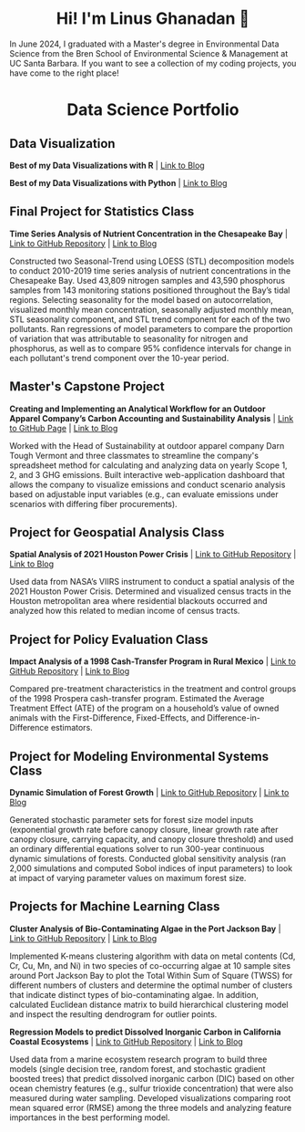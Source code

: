<h1 align="center"> Hi! I'm Linus Ghanadan 👋</h1>

In June 2024, I graduated with a Master's degree in Environmental Data Science from the Bren School of Environmental Science & Management at UC Santa Barbara. If you want to see a collection of my coding projects, you have come to the right place!

<h1 align="center"> Data Science Portfolio</h1>

## Data Visualization

**Best of my Data Visualizations with R** | [Link to Blog](https://linusghanadan.github.io/blog/2024-7-24-post/)

**Best of my Data Visualizations with Python** | [Link to Blog](https://linusghanadan.github.io/blog/2024-7-23-post/)

## Final Project for Statistics Class

**Time Series Analysis of Nutrient Concentration in the Chesapeake Bay** | [Link to GitHub Repository](https://github.com/linusghanadan/chesapeake-bay-nutrient-pollution) | [Link to Blog](https://linusghanadan.github.io/blog/2023-12-12-post/)

Constructed two Seasonal-Trend using LOESS (STL) decomposition models to conduct 2010-2019 time series analysis of nutrient concentrations in the Chesapeake Bay. Used 43,809 nitrogen samples and 43,590 phosphorus samples from 143 monitoring stations positioned throughout the Bay’s tidal regions. Selecting seasonality for the model based on autocorrelation, visualized monthly mean concentration, seasonally adjusted monthly mean, STL seasonality component, and STL trend component for each of the two pollutants. Ran regressions of model parameters to compare the proportion of variation that was attributable to seasonality for nitrogen and phosphorus, as well as to compare 95% confidence intervals for change in each pollutant's trend component over the 10-year period.

## Master's Capstone Project

**Creating and Implementing an Analytical Workflow for an Outdoor Apparel Company’s Carbon Accounting and Sustainability Analysis** | [Link to GitHub Page](https://github.com/carbonSOCKprint) | [Link to Blog](https://linusghanadan.github.io/blog/2024-6-20-post/)

Worked with the Head of Sustainability at outdoor apparel company Darn Tough Vermont and three classmates to streamline the company's spreadsheet method for calculating and analyzing data on yearly Scope 1, 2, and 3 GHG emissions. Built interactive web-application dashboard that allows the company to visualize emissions and conduct scenario analysis based on adjustable input variables (e.g., can evaluate emissions under scenarios with differing fiber procurements).

## Project for Geospatial Analysis Class

**Spatial Analysis of 2021 Houston Power Crisis** | [Link to GitHub Repository](https://github.com/linusghanadan/houston_power_crisis/tree/main) | [Link to Blog](https://linusghanadan.github.io/blog/2024-1-20-post/)

Used data from NASA’s VIIRS instrument to conduct a spatial analysis of the 2021 Houston Power Crisis. Determined and visualized census tracts in the Houston metropolitan area where residential blackouts occurred and analyzed how this related to median income of census tracts.

## Project for Policy Evaluation Class

**Impact Analysis of a 1998 Cash-Transfer Program in Rural Mexico** | [Link to GitHub Repository](https://github.com/linusghanadan/cash-transfer-policy) | [Link to Blog](https://linusghanadan.github.io/blog/2024-3-6-post/)

Compared pre-treatment characteristics in the treatment and control groups of the 1998 Prospera cash-transfer program. Estimated the Average Treatment Effect (ATE) of the program on a household’s value of owned animals with the First-Difference, Fixed-Effects, and Difference-in-Difference estimators.

## Project for Modeling Environmental Systems Class

**Dynamic Simulation of Forest Growth** | [Link to GitHub Repository](https://github.com/linusghanadan/dynamic-simulation-forest-growth) | [Link to Blog](https://linusghanadan.github.io/blog/2024-6-10-post/)

Generated stochastic parameter sets for forest size model inputs (exponential growth rate before canopy closure, linear growth rate after canopy closure, carrying capacity, and canopy closure threshold) and used an ordinary differential equations solver to run 300-year continuous dynamic simulations of forests. Conducted global sensitivity analysis (ran 2,000 simulations and computed Sobol indices of input parameters) to look at impact of varying parameter values on maximum forest size.

## Projects for Machine Learning Class

**Cluster Analysis of Bio-Contaminating Algae in the Port Jackson Bay** | [Link to GitHub Repository](https://github.com/linusghanadan/ml-clustering-lab/tree/main) | [Link to Blog](https://linusghanadan.github.io/blog/2024-4-1-post/)

Implemented K-means clustering algorithm with data on metal contents (Cd, Cr, Cu, Mn, and Ni) in two species of co-occurring algae at 10 sample sites around Port Jackson Bay to plot the Total Within Sum of Square (TWSS) for different numbers of clusters and determine the optimal number of clusters that indicate distinct types of bio-contaminating algae. In addition, calculated Euclidean distance matrix to build hierarchical clustering model and inspect the resulting dendrogram for outlier points.

**Regression Models to predict Dissolved Inorganic Carbon in California Coastal Ecosystems** | [Link to GitHub Repository](https://github.com/linusghanadan/dic-ml-models) | [Link to Blog](https://linusghanadan.github.io/blog/2024-4-3-post/dic-ml-models.html)

Used data from a marine ecosystem research program to build three models (single decision tree, random forest, and stochastic gradient boosted trees) that predict dissolved inorganic carbon (DIC) based on other ocean chemistry features (e.g., sulfur trioxide concentration) that were also measured during water sampling. Developed visualizations comparing root mean squared error (RMSE) among the three models and analyzing feature importances in the best performing model.

